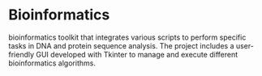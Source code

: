 # Bioinformatics
 bioinformatics toolkit that integrates various scripts to perform specific tasks in DNA and protein sequence analysis. The project includes a user-friendly GUI developed with Tkinter to manage and execute different bioinformatics algorithms.
